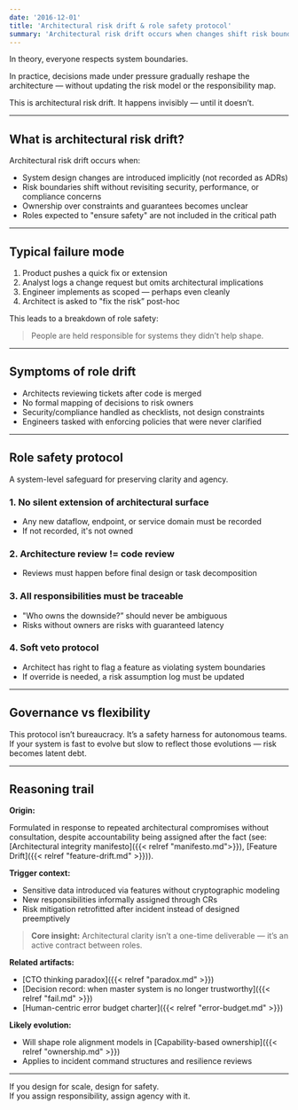 ```yaml
---
date: '2016-12-01'
title: 'Architectural risk drift & role safety protocol'
summary: 'Architectural risk drift occurs when changes shift risk boundaries without updating models or roles; role safety protocols ensure traceability, ownership, and proactive risk governance.'
---
```


In theory, everyone respects system boundaries.  

In practice, decisions made under pressure gradually reshape the architecture — without updating the risk model or the responsibility map.

This is architectural risk drift. It happens invisibly — until it doesn’t.

---

## What is architectural risk drift?

Architectural risk drift occurs when:

- System design changes are introduced implicitly (not recorded as ADRs)
- Risk boundaries shift without revisiting security, performance, or compliance concerns
- Ownership over constraints and guarantees becomes unclear
- Roles expected to "ensure safety" are not included in the critical path

---

## Typical failure mode

1. Product pushes a quick fix or extension
2. Analyst logs a change request but omits architectural implications
3. Engineer implements as scoped — perhaps even cleanly
4. Architect is asked to "fix the risk” post-hoc

This leads to a breakdown of role safety:  

> People are held responsible for systems they didn’t help shape.

---

## Symptoms of role drift

- Architects reviewing tickets after code is merged  
- No formal mapping of decisions to risk owners  
- Security/compliance handled as checklists, not design constraints  
- Engineers tasked with enforcing policies that were never clarified

---

## Role safety protocol

A system-level safeguard for preserving clarity and agency.

### 1. No silent extension of architectural surface

- Any new dataflow, endpoint, or service domain must be recorded
- If not recorded, it's not owned

### 2. Architecture review != code review

- Reviews must happen before final design or task decomposition

### 3. All responsibilities must be traceable

- "Who owns the downside?” should never be ambiguous  
- Risks without owners are risks with guaranteed latency

### 4. Soft veto protocol

- Architect has right to flag a feature as violating system boundaries
- If override is needed, a risk assumption log must be updated

---

## Governance vs flexibility

This protocol isn’t bureaucracy. It’s a safety harness for autonomous teams. If your system is fast to evolve but slow to reflect those evolutions — risk becomes latent debt.

---

## Reasoning trail

**Origin:**  

Formulated in response to repeated architectural compromises without consultation, despite accountability being assigned after the fact (see: 
[Architectural integrity manifesto]({{< relref "manifesto.md">}}), 
[Feature Drift]({{< relref "feature-drift.md" >}})).

**Trigger context:**

- Sensitive data introduced via features without cryptographic modeling  
- New responsibilities informally assigned through CRs  
- Risk mitigation retrofitted after incident instead of designed preemptively

> **Core insight:** Architectural clarity isn’t a one-time deliverable — it’s an active contract between roles.

**Related artifacts:**

- [CTO thinking paradox]({{< relref "paradox.md" >}})
- [Decision record: when master system is no longer trustworthy]({{< relref "fail.md" >}})
- [Human-centric error budget charter]({{< relref "error-budget.md" >}})

**Likely evolution:**

- Will shape role alignment models in [Capability-based ownership]({{< relref "ownership.md" >}})
- Applies to incident command structures and resilience reviews

---

If you design for scale, design for safety.  
If you assign responsibility, assign agency with it.
